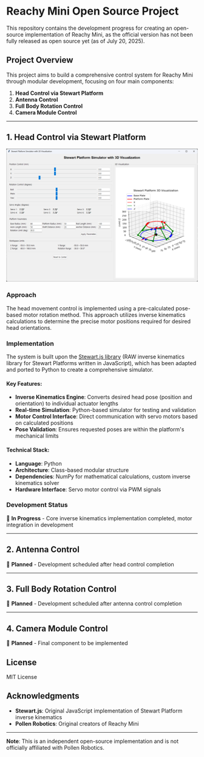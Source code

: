 # Reachy Mini Open Source Project

This repository contains the development progress for creating an open-source implementation of Reachy Mini, as the official version has not been fully released as open source yet (as of July 20, 2025).

## Project Overview

This project aims to build a comprehensive control system for Reachy Mini through modular development, focusing on four main components:

1. **Head Control via Stewart Platform**
2. **Antenna Control**
3. **Full Body Rotation Control**
4. **Camera Module Control**

---

## 1. Head Control via Stewart Platform

![Stewart Platform Simulator](images/Stewart%20Platform%20SImulatior%20image.png)

### Approach
The head movement control is implemented using a pre-calculated pose-based motor rotation method. This approach utilizes inverse kinematics calculations to determine the precise motor positions required for desired head orientations.

### Implementation
The system is built upon the [Stewart.js library](https://github.com/rawify/Stewart.js) (RAW inverse kinematics library for Stewart Platforms written in JavaScript), which has been adapted and ported to Python to create a comprehensive simulator.

#### Key Features:
- **Inverse Kinematics Engine**: Converts desired head pose (position and orientation) to individual actuator lengths
- **Real-time Simulation**: Python-based simulator for testing and validation
- **Motor Control Interface**: Direct communication with servo motors based on calculated positions
- **Pose Validation**: Ensures requested poses are within the platform's mechanical limits

#### Technical Stack:
- **Language**: Python
- **Architecture**: Class-based modular structure
- **Dependencies**: NumPy for mathematical calculations, custom inverse kinematics solver
- **Hardware Interface**: Servo motor control via PWM signals

### Development Status
🚧 **In Progress** - Core inverse kinematics implementation completed, motor integration in development

---

## 2. Antenna Control
🔄 **Planned** - Development scheduled after head control completion

---

## 3. Full Body Rotation Control
🔄 **Planned** - Development scheduled after antenna control completion

---

## 4. Camera Module Control
🔄 **Planned** - Final component to be implemented

## License

MIT License

## Acknowledgments

- **Stewart.js**: Original JavaScript implementation of Stewart Platform inverse kinematics
- **Pollen Robotics**: Original creators of Reachy Mini

---

**Note**: This is an independent open-source implementation and is not officially affiliated with Pollen Robotics.
